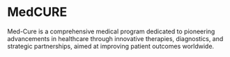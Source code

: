 # MedCURE
Med-Cure is a comprehensive medical program dedicated to pioneering advancements in healthcare through innovative therapies, diagnostics, and strategic partnerships, aimed at improving patient outcomes worldwide.
